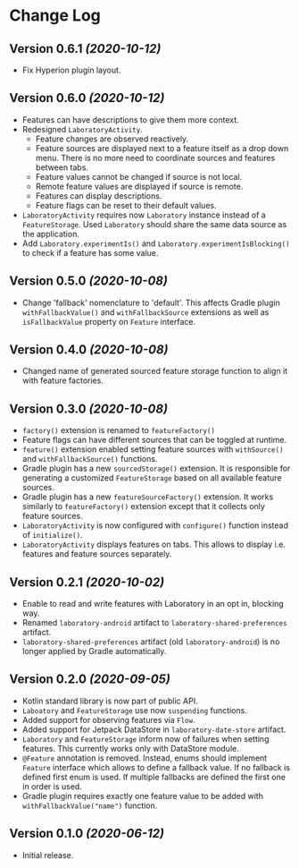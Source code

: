 Change Log
==========

Version 0.6.1 *(2020-10-12)*
----------------------------

* Fix Hyperion plugin layout.

Version 0.6.0 *(2020-10-12)*
----------------------------

* Features can have descriptions to give them more context.
* Redesigned `LaboratoryActivity`.
    * Feature changes are observed reactively.
    * Feature sources are displayed next to a feature itself as a drop down menu. There is no more need to coordinate sources and features between tabs.
    * Feature values cannot be changed if source is not local.
    * Remote feature values are displayed if source is remote.
    * Features can display descriptions.
    * Feature flags can be reset to their default values.
* `LaboratoryActivity` requires now `Laboratory` instance instead of a `FeatureStorage`. Used `Laboratory` should share the same data source as the application.
* Add `Laboratory.experimentIs()` and `Laboratory.experimentIsBlocking()` to check if a feature has some value.


Version 0.5.0 *(2020-10-08)*
----------------------------

* Change 'fallback' nomenclature to 'default'. This affects Gradle plugin `withFallbackValue()` and `withFallbackSource` extensions as well as `isFallbackValue` property on `Feature` interface.

Version 0.4.0 *(2020-10-08)*
----------------------------

* Changed name of generated sourced feature storage function to align it with feature factories.

Version 0.3.0 *(2020-10-08)*
----------------------------

* `factory()` extension is renamed to `featureFactory()`
* Feature flags can have different sources that can be toggled at runtime.
* `feature()` extension enabled setting feature sources with `withSource()` and `withFallbackSource()` functions.
* Gradle plugin has a new `sourcedStorage()` extension. It is responsible for generating a customized `FeatureStorage` based on all available feature sources.
* Gradle plugin has a new `featureSourceFactory()` extension. It works similarly to `featureFactory()` extension except that it collects only feature sources.
* `LaboratoryActivity` is now configured with `configure()` function instead of `initialize()`.
* `LaboratoryActivity` displays features on tabs. This allows to display i.e. features and feature sources separately.

Version 0.2.1 *(2020-10-02)*
----------------------------

* Enable to read and write features with Laboratory in an opt in, blocking way.
* Renamed `laboratory-android` artifact to `laboratory-shared-preferences` artifact.
* `laboratory-shared-preferences` artifact (old `laboratory-android`) is no longer applied by Gradle automatically.

Version 0.2.0 *(2020-09-05)*
----------------------------

* Kotlin standard library is now part of public API.
* `Laboatory` and `FeatureStorage` use now `suspending` functions.
* Added support for observing features via `Flow`.
* Added support for Jetpack DataStore in `laboratory-date-store` artifact.
* `Laboratory` and `FeatureStorage` inform now of failures when setting features. This currently works only with DataStore module.
* `@Feature` annotation is removed. Instead, enums should implement `Feature` interface which allows to define a fallback value. If no fallback is defined first enum is used. If multiple fallbacks are defined the first one in order is used.
* Gradle plugin requires exactly one feature value to be added with `withFallbackValue("name")` function.

Version 0.1.0 *(2020-06-12)*
----------------------------

* Initial release.
